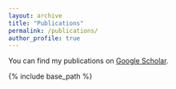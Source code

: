 ```yaml
---
layout: archive
title: "Publications"
permalink: /publications/
author_profile: true
---
```



  <div class="wordwrap">You can find my publications on <a href="[https://www.w3schools.com/](https://scholar.google.com/citations?view_op=list_works&hl=en&hl=en&user=ke40h00AAAAJ&sortby=pubdate)" target="_blank">Google Scholar</a>.</div>


{% include base_path %}
